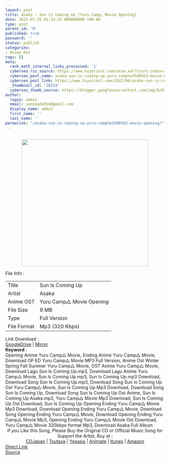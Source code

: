 ```yaml
---
layout: post
title: Asaka – Sun Is Coming Up [Yuru Camp△ Movie Opening]
date: 2022-07-25 01:24:25.000000000 +00:00
type: post
parent_id: '0'
published: true
password: ''
status: publish
categories:
- Anime Ost
tags: []
meta:
  rank_math_internal_links_processed: '1'
  cyberseo_rss_source: https://www.hiyoriost.com/atom.xml?start-index=1
  cyberseo_post_name: asaka-sun-is-coming-up-yuru-camp%e2%96%b3-movie-opening
  cyberseo_post_link: https://www.hiyoriost.com/2022/06/asaka-sun-is-coming-up-yuru-camp-movie.html
  _thumbnail_id: '28214'
  cyberseo_thumb_source: https://blogger.googleusercontent.com/img/b/R29vZ2xl/AVvXsEhVIXDvoyjo-PyUFvcHAfEpUnbRU-tkSRRHC271Mc2W3AdHgEuusYgzcOjIeB4WvTxTqxfogOmXjja8DqwS7HX-QFEkCEi999800C5DFNQJdWkq6Vijq72r6KPr2Pg01clO7hJJLlslbzwZIA4JEy7P1PyZY2-sUUIdaTfWGXnS0uubVf3XihszuZpf/s400/cover%20%282%29.jpg
author:
  login: admin
  email: senseads014@gmail.com
  display_name: admin
  first_name: ''
  last_name: ''
permalink: "/asaka-sun-is-coming-up-yuru-camp%e2%96%b3-movie-opening/"
---
```

<div class="separator" style="clear: both"><a href="https://blogger.googleusercontent.com/img/b/R29vZ2xl/AVvXsEhVIXDvoyjo-PyUFvcHAfEpUnbRU-tkSRRHC271Mc2W3AdHgEuusYgzcOjIeB4WvTxTqxfogOmXjja8DqwS7HX-QFEkCEi999800C5DFNQJdWkq6Vijq72r6KPr2Pg01clO7hJJLlslbzwZIA4JEy7P1PyZY2-sUUIdaTfWGXnS0uubVf3XihszuZpf/s1000/cover%20%282%29.jpg" style="display: block;padding: 1em 0;text-align: center"><img alt border="0" data-original-height="1000" data-original-width="1000" src="{{ site.baseurl }}/assets/2022/07/cover%20%282%29.jpg" width="400" /></a></div>
<div class="linkdownload">File Info : </div>
<div class="info2" id="Info">
<table>
<tbody>
<tr>
<td class="tablex">Title </td>
<td>Sun Is Coming Up</td>
</tr>
<tr>
<td class="tablex">Artist </td>
<td>Asaka</td>
</tr>
<tr>
<td class="tablex">Anime OST </td>
<td>Yuru Camp△ Movie Opening</td>
</tr>
<tr>
<td class="tablex">File Size </td>
<td>9 MB</td>
</tr>
<tr>
<td class="tablex">Type </td>
<td>Full Version</td>
</tr>
<tr>
<td class="tablex">File Format </td>
<td>Mp3 (320 Kbps)</td>
</tr>
</tbody>
</table>
</div>
<div class="linkdownload">Link Download : </div>
<div class="listdl"><a href="https://drive.google.com/file/d/1O1MSOAzNxI_mdMNkcwmjZE0b3eRToZXP/view?usp=drivesdk" rel="nofollow noopener" target="_blank">GoogleDrive</a> | <a href="https://mir.cr/1EY8X77C" rel="nofollow noopener" target="_blank">Mirror</a></div>
<div class="keywordz"><b>Keyword </b> :
<div class="tagser">Opening Anime Yuru Camp△ Movie, Ending Anime Yuru Camp△ Movie, Download OP ED Yuru Camp△ Movie MP3 Full Version, Anime Ost Winter Spring Fall Summer Yuru Camp△ Movie, OST Anime Yuru Camp△ Movie, Download Lagu Sun Is Coming Up.mp3, Download Lagu Anime Yuru Camp△ Movie, Sun Is Coming Up.mp3, Sun Is Coming Up.mp3 Download, Download Song Sun Is Coming Up.mp3, Download Song Sun Is Coming Up Ost Yuru Camp△ Movie, Sun Is Coming Up Mp3 Download, Download Song Sun Is Coming Up, Download Song Sun Is Coming Up Ost Anime, Sun Is Coming Up Asaka.mp3, Yuru Camp△ Movie Mp3 Download, Sun Is Coming Up Ost Download, Sun Is Coming Up Opening Ending Yuru Camp△ Movie Mp3 Download, Download Opening Ending Yuru Camp△ Movie, Download Song Opening Ending Yuru Camp△ Movie, Download Opening Ending Yuru Camp△ Movie Mp3, Opening Ending Yuru Camp△ Movie Ost Download, Yuru Camp△ Movie 320kbps format Mp3, Download Asaka Full Album</div>
</div>
<div class="buycd" align="center">If you Like this Song, Please Buy the Original CD or Official Music Song for Support the Artist, Buy at : <br /><a href="https://www.cdjapan.co.jp/" target="_blank" rel="noopener">CDJapan</a> | <a href="https://shop.tsutaya.co.jp/" target="_blank" rel="noopener">Tsutaya</a> | <a href="https://www.yesasia.com/" target="_blank" rel="noopener">Yesasia</a> | <a href="https://www.animate-onlineshop.jp/" target="_blank" rel="noopener">Animate</a> | <a href="https://www.apple.com/jp/itunes" target="_blank" rel="noopener">Itunes</a> | <a href="https://amazon.co.jp/" target="_blank" rel="noopener">Amazon</a>
</div>
<div class="divbtn"> <a href="https://handymansurrender.com/fihup8buzv?key=94550f7ce39444073321dde3b8782f97" class="btn"><i class="fa fa-download"></i> Direct Link</a> <br /><a href="https://www.hiyoriost.com/2022/06/asaka-sun-is-coming-up-yuru-camp-movie.html">Source</a> </div>
